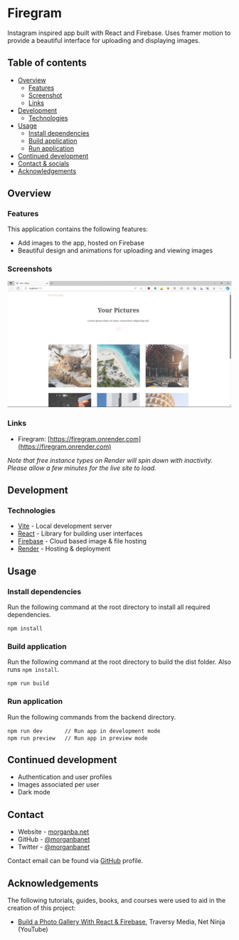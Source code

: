 # Firegram

Instagram inspired app built with React and Firebase. Uses framer motion to provide a beautiful interface for uploading and displaying images.

## Table of contents

- [Overview](#overview)
  - [Features](#features)
  - [Screenshot](#screenshot)
  - [Links](#links)
- [Development](#development)
  - [Technologies](#technologies)
- [Usage](#usage)
  - [Install dependencies](#install-dependencies)
  - [Build application](#build-application)
  - [Run application](#run-application)
- [Continued development](#continued-development)
- [Contact & socials](#contact)
- [Acknowledgements](#acknowledgements)

## Overview

### Features

This application contains the following features:

- Add images to the app, hosted on Firebase
- Beautiful design and animations for uploading and viewing images

### Screenshots

![screenshot](./public/screenshot.png)

### Links

- Firegram: [https://firegram.onrender.com](https://firegram.onrender.com)

_Note that free instance types on Render will spin down with inactivity. Please allow a few minutes for the live site to load._

## Development

### Technologies

- [Vite](https://vitejs.dev/) - Local development server
- [React](https://react.dev/) - Library for building user interfaces
- [Firebase](https://firebase.com/) - Cloud based image & file hosting
- [Render](https://render.com/) - Hosting & deployment

## Usage

### Install dependencies

Run the following command at the root directory to install all required dependencies.

```
npm install
```

### Build application

Run the following command at the root directory to build the dist folder. Also runs `npm install`.

```
npm run build
```

### Run application

Run the following commands from the backend directory.

```
npm run dev       // Run app in development mode
npm run preview   // Run app in preview mode
```

## Continued development

- Authentication and user profiles
- Images associated per user
- Dark mode

## Contact

- Website - [morganba.net](morganba.net)
- GitHub - [@morganbanet](https://github.com/morganbanet)
- Twitter - [@morganbanet](https://twitter.com/morganbanet)

Contact email can be found via [GitHub](https://gist.github.com/morganbanet) profile.

## Acknowledgements

The following tutorials, guides, books, and courses were used to aid in the creation of this project:

- [Build a Photo Gallery With React & Firebase](https://www.youtube.com/watch?v=vUe91uOx7R0&list=WL&index=3), Traversy Media, Net Ninja (YouTube)
